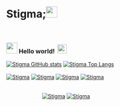# Stigma;<img src="https://github.com/TheDudeThatCode/TheDudeThatCode/blob/master/Assets/Mario_Hello_Big.gif" width="30px">



<br>


### <img src="https://github.com/TheDudeThatCode/TheDudeThatCode/blob/master/Assets/Hi.gif" width="29px"> **Hello world!** &nbsp;<img src="https://github.com/TheDudeThatCode/TheDudeThatCode/blob/master/Assets/Earth.gif" width="24px">



[![Stigma GitHub stats](https://github-readme-stats.vercel.app/api?username=spiderbuddy411&show_icons=true&theme=cobalt)](https://github.com/spiderbuddy411)
[![Stigma Top Langs](https://github-readme-stats.vercel.app/api/top-langs/?username=spiderbuddy411&layout=compact&show_icons=true&theme=cobalt)](https://github.com/spiderbuddy411)
<br>
<br>
[![Stigma](https://img.shields.io/badge/MySQL-00000F?style=for-the-badge&logo=MYSQL&logoColor=white)](https://github.com/spiderbuddy411) 
[![Stigma](https://img.shields.io/badge/PostgreSQL-316192?style=for-the-badge&logo=POSTGRESQL&logoColor=white)](https://github.com/spiderbuddy411) 
[![Stigma](https://img.shields.io/badge/MariaDB-003545?style=for-the-badge&logo=mariadb&logoColor=white)](https://github.com/spiderbuddy411) 
[![Stigma](https://img.shields.io/badge/MongoDB-4EA94B?style=for-the-badge&logo=mongodb&logoColor=white)](https://github.com/spiderbuddy411)  
<br>
<br>
                        [![Stigma](https://img.shields.io/badge/LinkedIn-0077B5?style=for-the-badge&logo=linkedin&logoColor=white)](https://www.linkedin.com/in/brunohenriquecruvinel/) 
[![Stigma](https://img.shields.io/badge/Discord-7289DA?style=for-the-badge&logo=discord&logoColor=white)](http://codebuilding.org/)




